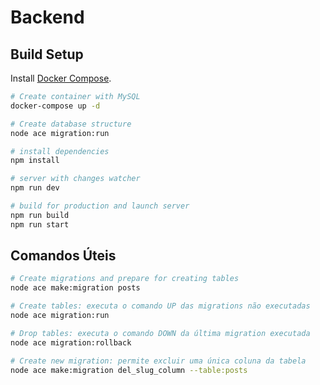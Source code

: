 # Backend

## Build Setup

Install [Docker Compose](https://docs.docker.com/compose/install/).

```bash
# Create container with MySQL
docker-compose up -d

# Create database structure
node ace migration:run

# install dependencies
npm install

# server with changes watcher
npm run dev

# build for production and launch server
npm run build
npm run start
```

## Comandos Úteis

```bash
# Create migrations and prepare for creating tables
node ace make:migration posts

# Create tables: executa o comando UP das migrations não executadas
node ace migration:run

# Drop tables: executa o comando DOWN da última migration executada
node ace migration:rollback

# Create new migration: permite excluir uma única coluna da tabela
node ace make:migration del_slug_column --table:posts
```
